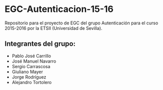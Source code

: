 ﻿EGC-Autenticacion-15-16
=======================

Repositorio para el proyecto de EGC del grupo Autenticación para el curso 2015-2016 por la ETSII (Universidad de Sevilla).

## Integrantes del grupo:
 
* Pablo José Carrillo
* José Manuel Navarro
* Sergio Carrascosa
* Giuliano Mayer
* Jorge Rodríguez
* Alejandro Tortolero

